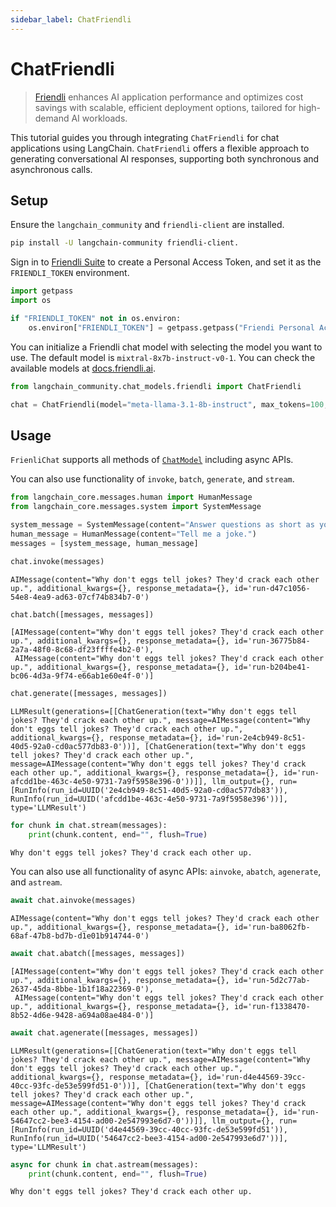 ```yaml
---
sidebar_label: ChatFriendli
---
```


# ChatFriendli

> [Friendli](https://friendli.ai/) enhances AI application performance and optimizes cost savings with scalable, efficient deployment options, tailored for high-demand AI workloads.

This tutorial guides you through integrating `ChatFriendli` for chat applications using LangChain. `ChatFriendli` offers a flexible approach to generating conversational AI responses, supporting both synchronous and asynchronous calls.

## Setup

Ensure the `langchain_community` and `friendli-client` are installed.

```sh
pip install -U langchain-community friendli-client.
```

Sign in to [Friendli Suite](https://suite.friendli.ai/) to create a Personal Access Token, and set it as the `FRIENDLI_TOKEN` environment.


```python
import getpass
import os

if "FRIENDLI_TOKEN" not in os.environ:
    os.environ["FRIENDLI_TOKEN"] = getpass.getpass("Friendi Personal Access Token: ")
```

You can initialize a Friendli chat model with selecting the model you want to use. The default model is `mixtral-8x7b-instruct-v0-1`. You can check the available models at [docs.friendli.ai](https://docs.periflow.ai/guides/serverless_endpoints/pricing#text-generation-models).


```python
from langchain_community.chat_models.friendli import ChatFriendli

chat = ChatFriendli(model="meta-llama-3.1-8b-instruct", max_tokens=100, temperature=0)
```

## Usage

`FrienliChat` supports all methods of [`ChatModel`](/docs/how_to#chat-models) including async APIs.

You can also use functionality of  `invoke`, `batch`, `generate`, and `stream`.


```python
from langchain_core.messages.human import HumanMessage
from langchain_core.messages.system import SystemMessage

system_message = SystemMessage(content="Answer questions as short as you can.")
human_message = HumanMessage(content="Tell me a joke.")
messages = [system_message, human_message]

chat.invoke(messages)
```



```output
AIMessage(content="Why don't eggs tell jokes? They'd crack each other up.", additional_kwargs={}, response_metadata={}, id='run-d47c1056-54e8-4ea9-ad63-07cf74b834b7-0')
```



```python
chat.batch([messages, messages])
```



```output
[AIMessage(content="Why don't eggs tell jokes? They'd crack each other up.", additional_kwargs={}, response_metadata={}, id='run-36775b84-2a7a-48f0-8c68-df23ffffe4b2-0'),
 AIMessage(content="Why don't eggs tell jokes? They'd crack each other up.", additional_kwargs={}, response_metadata={}, id='run-b204be41-bc06-4d3a-9f74-e66ab1e60e4f-0')]
```



```python
chat.generate([messages, messages])
```



```output
LLMResult(generations=[[ChatGeneration(text="Why don't eggs tell jokes? They'd crack each other up.", message=AIMessage(content="Why don't eggs tell jokes? They'd crack each other up.", additional_kwargs={}, response_metadata={}, id='run-2e4cb949-8c51-40d5-92a0-cd0ac577db83-0'))], [ChatGeneration(text="Why don't eggs tell jokes? They'd crack each other up.", message=AIMessage(content="Why don't eggs tell jokes? They'd crack each other up.", additional_kwargs={}, response_metadata={}, id='run-afcdd1be-463c-4e50-9731-7a9f5958e396-0'))]], llm_output={}, run=[RunInfo(run_id=UUID('2e4cb949-8c51-40d5-92a0-cd0ac577db83')), RunInfo(run_id=UUID('afcdd1be-463c-4e50-9731-7a9f5958e396'))], type='LLMResult')
```



```python
for chunk in chat.stream(messages):
    print(chunk.content, end="", flush=True)
```
```output
Why don't eggs tell jokes? They'd crack each other up.
```
You can also use all functionality of async APIs: `ainvoke`, `abatch`, `agenerate`, and `astream`.


```python
await chat.ainvoke(messages)
```



```output
AIMessage(content="Why don't eggs tell jokes? They'd crack each other up.", additional_kwargs={}, response_metadata={}, id='run-ba8062fb-68af-47b8-bd7b-d1e01b914744-0')
```



```python
await chat.abatch([messages, messages])
```



```output
[AIMessage(content="Why don't eggs tell jokes? They'd crack each other up.", additional_kwargs={}, response_metadata={}, id='run-5d2c77ab-2637-45da-8bbe-1b1f18a22369-0'),
 AIMessage(content="Why don't eggs tell jokes? They'd crack each other up.", additional_kwargs={}, response_metadata={}, id='run-f1338470-8b52-4d6e-9428-a694a08ae484-0')]
```



```python
await chat.agenerate([messages, messages])
```



```output
LLMResult(generations=[[ChatGeneration(text="Why don't eggs tell jokes? They'd crack each other up.", message=AIMessage(content="Why don't eggs tell jokes? They'd crack each other up.", additional_kwargs={}, response_metadata={}, id='run-d4e44569-39cc-40cc-93fc-de53e599fd51-0'))], [ChatGeneration(text="Why don't eggs tell jokes? They'd crack each other up.", message=AIMessage(content="Why don't eggs tell jokes? They'd crack each other up.", additional_kwargs={}, response_metadata={}, id='run-54647cc2-bee3-4154-ad00-2e547993e6d7-0'))]], llm_output={}, run=[RunInfo(run_id=UUID('d4e44569-39cc-40cc-93fc-de53e599fd51')), RunInfo(run_id=UUID('54647cc2-bee3-4154-ad00-2e547993e6d7'))], type='LLMResult')
```



```python
async for chunk in chat.astream(messages):
    print(chunk.content, end="", flush=True)
```
```output
Why don't eggs tell jokes? They'd crack each other up.
```
